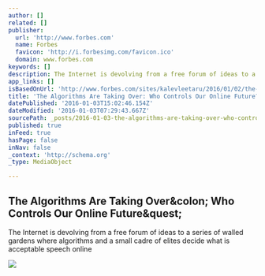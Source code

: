 ```yaml
---
author: []
related: []
publisher:
  url: 'http://www.forbes.com'
  name: Forbes
  favicon: 'http://i.forbesimg.com/favicon.ico'
  domain: www.forbes.com
keywords: []
description: The Internet is devolving from a free forum of ideas to a series of walled gardens where algorithms and a small cadre of elites decide what is acceptable speech online
app_links: []
isBasedOnUrl: 'http://www.forbes.com/sites/kalevleetaru/2016/01/02/the-algorithms-are-taking-over-who-controls-our-online-future/'
title: 'The Algorithms Are Taking Over: Who Controls Our Online Future?'
datePublished: '2016-01-03T15:02:46.154Z'
dateModified: '2016-01-03T07:29:43.667Z'
sourcePath: _posts/2016-01-03-the-algorithms-are-taking-over-who-controls-our-online-futu.md
published: true
inFeed: true
hasPage: false
inNav: false
_context: 'http://schema.org'
_type: MediaObject

---
```

<article style=""><h1>The Algorithms Are Taking Over&amp;colon; Who Controls Our Online Future&amp;quest;</h1><p>The Internet is devolving from a free forum of ideas to a series of walled gardens where algorithms and a small cadre of elites decide what is acceptable speech online</p><img src="http://specials-images.forbesimg.com/imageserve/499558798/640x434.jpg?fit=scale" /></article>